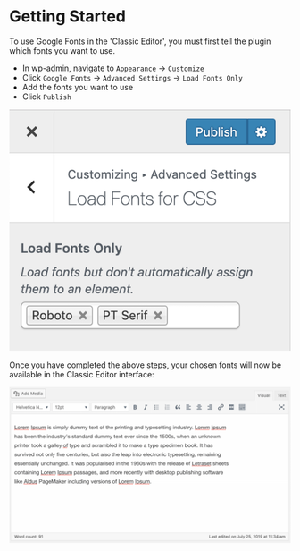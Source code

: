 # Getting Started

To use Google Fonts in the 'Classic Editor', you must first tell the plugin which fonts you want to use. 

* In wp-admin, navigate to `Appearance` → `Customize`
* Click `Google Fonts` → `Advanced Settings` → `Load Fonts Only`
* Add the fonts you want to use
* Click `Publish`

![](../.gitbook/assets/image%20%283%29.png)

Once you have completed the above steps, your chosen fonts will now be available in the Classic Editor interface:

![](../.gitbook/assets/2019-07-25-12.48.23.gif)

